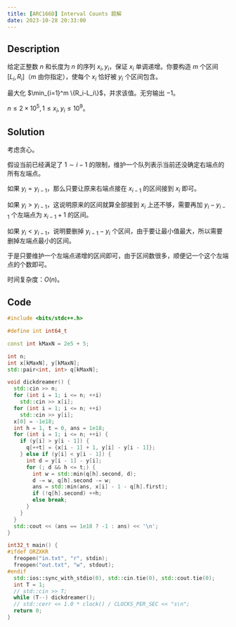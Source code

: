 ```yaml
---
title: [ARC166D] Interval Counts 题解
date: 2023-10-28 20:33:00
---
```


## Description

给定正整数 $n$ 和长度为 $n$ 的序列 $x_i,y_i$，保证 $x_i$ 单调递增。你要构造 $m$ 个区间 $[L_i,R_i]$（$m$ 由你指定），使每个 $x_i$ 恰好被 $y_i$ 个区间包含。

最大化 $\min_{i=1}^m \{R_i-L_i\}$，并求该值。无穷输出 $-1$。

$n\leq 2\times 10^5,1\leq x_i,y_i\leq 10^9$。

## Solution

考虑贪心。

假设当前已经满足了 $1\sim i-1$ 的限制，维护一个队列表示当前还没确定右端点的所有左端点。

如果 $y_i=y_{i-1}$，那么只要让原来右端点接在 $x_{i-1}$ 的区间接到 $x_i$ 即可。

如果 $y_i>y_{i-1}$，这说明原来的区间就算全部接到 $x_i$ 上还不够，需要再加 $y_i-y_{i-1}$ 个左端点为 $x_{i-1}+1$ 的区间。

如果 $y_i<y_{i-1}$，说明要删掉 $y_{i-1}-y_i$ 个区间，由于要让最小值最大，所以需要删掉左端点最小的区间。

于是只要维护一个左端点递增的区间即可，由于区间数很多，顺便记一个这个左端点的个数即可。

时间复杂度：$O(n)$。

## Code

```cpp
#include <bits/stdc++.h>

#define int int64_t

const int kMaxN = 2e5 + 5;

int n;
int x[kMaxN], y[kMaxN];
std::pair<int, int> q[kMaxN];

void dickdreamer() {
  std::cin >> n;
  for (int i = 1; i <= n; ++i)
    std::cin >> x[i];
  for (int i = 1; i <= n; ++i)
    std::cin >> y[i];
  x[0] = -1e18;
  int h = 1, t = 0, ans = 1e18;
  for (int i = 1; i <= n; ++i) {
    if (y[i] > y[i - 1]) {
      q[++t] = {x[i - 1] + 1, y[i] - y[i - 1]};
    } else if (y[i] < y[i - 1]) {
      int d = y[i - 1] - y[i];
      for (; d && h <= t;) {
        int w = std::min(q[h].second, d);
        d -= w, q[h].second -= w;
        ans = std::min(ans, x[i] - 1 - q[h].first);
        if (!q[h].second) ++h;
        else break;
      }
    }
  }
  std::cout << (ans == 1e18 ? -1 : ans) << '\n';
}

int32_t main() {
#ifdef ORZXKR
  freopen("in.txt", "r", stdin);
  freopen("out.txt", "w", stdout);
#endif
  std::ios::sync_with_stdio(0), std::cin.tie(0), std::cout.tie(0);
  int T = 1;
  // std::cin >> T;
  while (T--) dickdreamer();
  // std::cerr << 1.0 * clock() / CLOCKS_PER_SEC << "s\n";
  return 0;
}
```